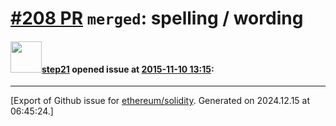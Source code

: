 # [\#208 PR](https://github.com/ethereum/solidity/pull/208) `merged`: spelling / wording

#### <img src="https://avatars.githubusercontent.com/u/46968?u=d28f6586f5ac1653f0d992c7a4a351d3d1cce130&v=4" width="50">[step21](https://github.com/step21) opened issue at [2015-11-10 13:15](https://github.com/ethereum/solidity/pull/208):






-------------------------------------------------------------------------------



[Export of Github issue for [ethereum/solidity](https://github.com/ethereum/solidity). Generated on 2024.12.15 at 06:45:24.]
